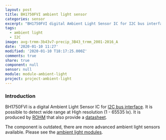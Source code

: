 ```yaml
---
layout: post
title: BH1750FVI ambient light sensor
categories: sensor
excerpt: "BH1750FVI digital Ambient Light Sensor IC for I2C bus interface"
tags:
  - ambient light
  - I2C
image: avg-trmm-3b43v7-precip_3B43_trmm_2001-2016_A
date: '2020-01-10 11:27'
modified: '2020-01-10 T18:17:25.000Z'
comments: true
share: true
component: null
sensor: null
module: module-ambient-light
project: project-ambient-light
---
```

<script src="https://karttur.github.io/common/assets/js/karttur/togglediv.js"></script>

### Introduction

BH1750FVI is a digital Ambient Light Sensor IC for [I2C bus interface](../../ide/ide-I2C).  It is possible to detect wide range at High resolution (1 - 65535 lx). It is produced by [ROHM](http://rohmfs.rohm.com) that also provide a [datasheet](http://rohmfs.rohm.com/en/products/databook/datasheet/ic/sensors/light/bh1721fvc-e.pdf).

The component is outdated, there are more advanced ambient light sensors available. Please see the [ambient light modules](../../modules/module-ambient-light).
